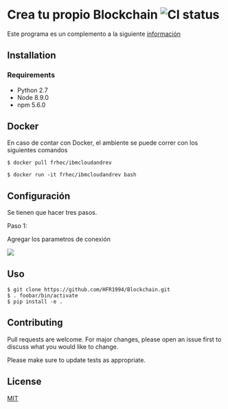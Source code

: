 # Crea tu propio Blockchain ![CI status](https://img.shields.io/badge/build-passing-brightgreen.svg)

Este programa es un complemento a la siguiente [información](https://ibm-cloud-and-data-revolution-daring-dingo.mybluemix.net/)

## Installation

### Requirements
* Python 2.7
* Node 8.9.0
* npm 5.6.0

## Docker

En caso de contar con Docker, el ambiente se puede correr con los siguientes comandos

`$ docker pull frhec/ibmcloudandrev`

`$ docker run -it frhec/ibmcloudandrev bash`

## Configuración

Se tienen que hacer tres pasos.

Paso 1:

Agregar los parametros de conexión

![](videos/connectionProfile.gif)

## Uso
```
$ git clone https://github.com/HFR1994/Blockchain.git
$ . foobar/bin/activate
$ pip install -e .
```

## Contributing
Pull requests are welcome. For major changes, please open an issue first to discuss what you would like to change.

Please make sure to update tests as appropriate.

## License
[MIT](https://choosealicense.com/licenses/mit/)